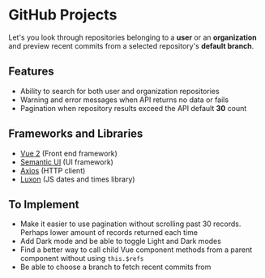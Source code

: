 # GitHub Projects

Let's you look through repositories belonging to a **user** or an **organization** and preview recent commits from a selected repository's **default branch**.

## Features

- Ability to search for both user and organization repositories
- Warning and error messages when API returns no data or fails
- Pagination when repository results exceed the API default **30** count

## Frameworks and Libraries
- [Vue 2](https://v2.vuejs.org/) (Front end framework)
- [Semantic UI](https://semantic-ui.com/) (UI framework)
- [Axios](https://axios-http.com/) (HTTP client)
- [Luxon](https://moment.github.io/luxon/#/) (JS dates and times library)

## To Implement

- Make it easier to use pagination without scrolling past 30 records. Perhaps lower amount of records returned each time
- Add Dark mode and be able to toggle Light and Dark modes
- Find a better way to call child Vue component methods from a parent component without using `this.$refs`
- Be able to choose a branch to fetch recent commits from
